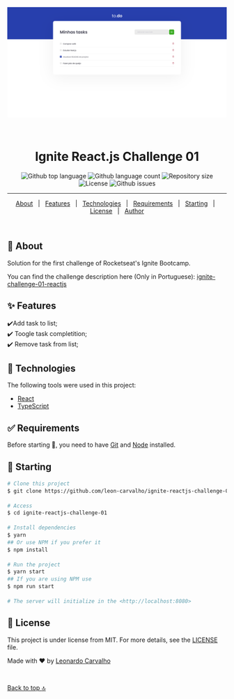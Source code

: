 <div align="center" id="top"> 
  <img src="./docs/desktop.png" alt="Task list with 4 items one of them was completed">

  &#xa0;

  <!-- <a href="https://01githubexplorer.netlify.app">Demo</a> -->
</div>

<h1 align="center">Ignite React.js Challenge 01</h1>

<p align="center">
  <img alt="Github top language" src="https://img.shields.io/github/languages/top/{{YOUR_GITHUB_USERNAME}}/01-github-explorer?color=56BEB8">

  <img alt="Github language count" src="https://img.shields.io/github/languages/count/{{YOUR_GITHUB_USERNAME}}/01-github-explorer?color=56BEB8">

  <img alt="Repository size" src="https://img.shields.io/github/repo-size/{{YOUR_GITHUB_USERNAME}}/01-github-explorer?color=56BEB8">

  <img alt="License" src="https://img.shields.io/github/license/{{YOUR_GITHUB_USERNAME}}/01-github-explorer?color=56BEB8">

  <img alt="Github issues" src="https://img.shields.io/github/issues/{{YOUR_GITHUB_USERNAME}}/01-github-explorer?color=56BEB8" />

  <!-- <img alt="Github forks" src="https://img.shields.io/github/forks/{{YOUR_GITHUB_USERNAME}}/01-github-explorer?color=56BEB8" /> -->

  <!-- <img alt="Github stars" src="https://img.shields.io/github/stars/{{YOUR_GITHUB_USERNAME}}/01-github-explorer?color=56BEB8" /> -->
</p>

<hr>

<p align="center">
  <a href="#dart-about">About</a> &#xa0; | &#xa0; 
  <a href="#sparkles-features">Features</a> &#xa0; | &#xa0;
  <a href="#rocket-technologies">Technologies</a> &#xa0; | &#xa0;
  <a href="#white_check_mark-requirements">Requirements</a> &#xa0; | &#xa0;
  <a href="#checkered_flag-starting">Starting</a> &#xa0; | &#xa0;
  <a href="#memo-license">License</a> &#xa0; | &#xa0;
  <a href="https://github.com/{{YOUR_GITHUB_USERNAME}}" target="_blank">Author</a>
</p>

<br>

## :dart: About ##

Solution for the first challenge of Rocketseat's Ignite Bootcamp.

You can find the challenge description here (Only in Portuguese): [ignite-challenge-01-reactjs](https://www.notion.so/Desafio-01-Conceitos-do-React-51e4099a6e2f4d4bae94f9fe75bb769d#a488198f893444699a589b3efdaa1c30)
## :sparkles: Features ##

:heavy_check_mark:Add task to list;\
:heavy_check_mark: Toogle task completition;\
:heavy_check_mark: Remove task from list;

## :rocket: Technologies ##

The following tools were used in this project:

- [React](https://pt-br.reactjs.org/)
- [TypeScript](https://www.typescriptlang.org/)

## :white_check_mark: Requirements ##

Before starting :checkered_flag:, you need to have [Git](https://git-scm.com) and [Node](https://nodejs.org/en/) installed.

## :checkered_flag: Starting ##

```bash
# Clone this project
$ git clone https://github.com/leon-carvalho/ignite-reactjs-challenge-01.git

# Access
$ cd ignite-reactjs-challenge-01

# Install dependencies
$ yarn 
## Or use NPM if you prefer it
$ npm install

# Run the project
$ yarn start
## If you are using NPM use
$ npm run start

# The server will initialize in the <http://localhost:8080>
```

## :memo: License ##

This project is under license from MIT. For more details, see the [LICENSE](LICENSE) file.


Made with :heart: by <a href="https://github.com/leon-carvalho" target="_blank">Leonardo Carvalho</a>

&#xa0;

<a href="#top">Back to top :top: </a>
